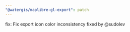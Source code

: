 ```yaml
---
"@watergis/maplibre-gl-export": patch
---
```


fix: Fix export icon color inconsistency fixed by @sudolev
